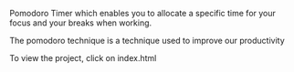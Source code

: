 Pomodoro Timer which enables you to allocate a specific time for your focus and your breaks when working.

The pomodoro technique is a technique used to improve our productivity 

To view the project, click on index.html
